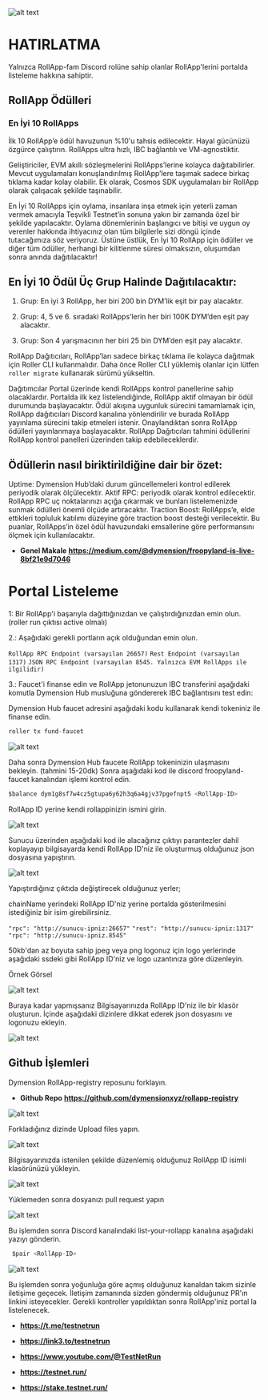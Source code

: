 ![alt text](https://i.hizliresim.com/fy7ssnq.png)


# HATIRLATMA

Yalnızca RollApp-fam Discord rolüne sahip olanlar RollApp'lerini portalda listeleme hakkına sahiptir.

## RollApp Ödülleri

### En İyi 10 RollApps

İlk 10 RollApp’e ödül havuzunun %10'u tahsis edilecektir. Hayal gücünüzü özgürce çalıştırın. RollApps ultra hızlı, IBC bağlantılı ve VM-agnostiktir.

Geliştiriciler, EVM akıllı sözleşmelerini RollApps’lerine kolayca dağıtabilirler. Mevcut uygulamaları konuşlandırılmış RollApp’lere taşımak sadece birkaç tıklama kadar kolay olabilir. Ek olarak, Cosmos SDK uygulamaları bir RollApp olarak çalışacak şekilde taşınabilir.

En İyi 10 RollApps için oylama, insanlara inşa etmek için yeterli zaman vermek amacıyla Teşvikli Testnet’in sonuna yakın bir zamanda özel bir şekilde yapılacaktır. Oylama dönemlerinin başlangıcı ve bitişi ve uygun oy verenler hakkında ihtiyacınız olan tüm bilgilerle sizi döngü içinde tutacağımıza söz veriyoruz. Üstüne üstlük, En İyi 10 RollApp için ödüller ve diğer tüm ödüller, herhangi bir kilitlenme süresi olmaksızın, oluşumdan sonra anında dağıtılacaktır!

## En İyi 10 Ödül Üç Grup Halinde Dağıtılacaktır:

1. Grup: En iyi 3 RollApp, her biri 200 bin DYM’lik eşit bir pay alacaktır.

2. Grup: 4, 5 ve 6. sıradaki RollApps’lerin her biri 100K DYM’den eşit pay alacaktır.

3. Grup: Son 4 yarışmacının her biri 25 bin DYM’den eşit pay alacaktır.


RollApp Dağıtıcıları, RollApp’ları sadece birkaç tıklama ile kolayca dağıtmak için Roller CLI kullanmalıdır. Daha önce Roller CLI yüklemiş olanlar için lütfen `roller migrate` kullanarak sürümü yükseltin.

Dağıtımcılar Portal üzerinde kendi RollApps kontrol panellerine sahip olacaklardır. Portalda ilk kez listelendiğinde, RollApp aktif olmayan bir ödül durumunda başlayacaktır.
Ödül akışına uygunluk sürecini tamamlamak için, RollApp dağıtıcıları Discord kanalına yönlendirilir ve burada RollApp yayınlama sürecini takip etmeleri istenir.
Onaylandıktan sonra RollApp ödülleri yayınlanmaya başlayacaktır. RollApp Dağıtıcıları tahmini ödüllerini RollApp kontrol panelleri üzerinden takip edebileceklerdir.

## Ödüllerin nasıl biriktirildiğine dair bir özet:

Uptime: Dymension Hub’daki durum güncellemeleri kontrol edilerek periyodik olarak ölçülecektir.
Aktif RPC: periyodik olarak kontrol edilecektir. RollApp RPC uç noktalarınızı açığa çıkarmak ve bunları listelemenizde sunmak ödülleri önemli ölçüde artıracaktır.
Traction Boost: RollApps’e, elde ettikleri topluluk katılımı düzeyine göre traction boost desteği verilecektir.
Bu puanlar, RollApps’in özel ödül havuzundaki emsallerine göre performansını ölçmek için kullanılacaktır.

- **Genel Makale** **https://medium.com/@dymension/froopyland-is-live-8bf21e9d7046**


# Portal Listeleme

1: Bir RollApp'i başarıyla dağıttığınızdan ve çalıştırdığınızdan emin olun. (roller run çıktısı active olmalı)

2.: Aşağıdaki gerekli portların açık olduğundan emin olun.


`RollApp RPC Endpoint (varsayılan 26657)`
`Rest Endpoint (varsayılan 1317)`
`JSON RPC Endpoint (varsayılan 8545. Yalnızca EVM RollApps ile ilgilidir)`


3.: Faucet'i finanse edin ve RollApp jetonunuzun IBC transferini aşağıdaki komutla Dymension Hub musluğuna göndererek IBC bağlantısını test edin:

Dymension Hub faucet adresini aşağıdaki kodu kullanarak kendi tokeniniz ile finanse edin. 

```python
roller tx fund-faucet
```

![alt text](https://i.hizliresim.com/f1q6uuu.png)

Daha sonra Dymension Hub faucete RollApp tokeninizin ulaşmasını bekleyin. (tahmini 15-20dk) Sonra aşağıdaki kod ile discord froopyland-faucet kanalından işlemi kontrol edin.

```python
$balance dym1g8sf7w4cz5gtupa6y62h3q6a4gjv37pgefnpt5 <RollApp-ID>
```
RollApp ID yerine kendi rollappinizin ismini girin.

![alt text](https://i.hizliresim.com/jsxytka.png)


Sunucu üzerinden aşağıdaki kod ile alacağınız çıktıyı parantezler dahil koplayayıp bilgisayarda kendi RollApp ID'niz ile oluşturmuş olduğunuz json dosyasına yapıştırın.

![alt text](https://i.hizliresim.com/aovkbkh.png)

Yapıştırdığınız çıktıda değiştirecek olduğunuz yerler;

chainName yerindeki RollApp ID'niz yerine portalda gösterilmesini istediğiniz bir isim girebilirsiniz.


`"rpc": "http://sunucu-ipniz:26657"`
`"rest": "http://sunucu-ipniz:1317"`
`"rpc": "http://sunucu-ipniz.8545"`

50kb'dan az boyuta sahip jpeg veya png logonuz için logo yerlerinde aşağıdaki ssdeki gibi RollApp ID'niz ve logo uzantınıza göre düzenleyin.

Örnek Görsel

![alt text](https://i.hizliresim.com/ewit8ah.png)


Buraya kadar yapmışsanız Bilgisayarınızda RollApp ID'niz ile bir klasör oluşturun. İçinde aşağıdaki dizinlere dikkat ederek json dosyasını ve logonuzu ekleyin.

![alt text](https://i.hizliresim.com/qtqwpk4.png)

## Github İşlemleri

Dymension RollApp-registry reposunu forklayın.

- **Github Repo** **https://github.com/dymensionxyz/rollapp-registry**

![alt text](https://i.hizliresim.com/ftbz1ea.png)

Forkladığınız dizinde Upload files yapın.

![alt text](https://i.hizliresim.com/6ujdikt.png)

Bilgisayarınızda istenilen şekilde düzenlemiş olduğunuz RollApp ID isimli klasörünüzü yükleyin.

![alt text](https://i.hizliresim.com/4j1srgm.png)

Yüklemeden sonra dosyanızı pull request yapın

![alt text](https://i.hizliresim.com/ofoah6h.png)

Bu işlemden sonra Discord kanalındaki list-your-rollapp kanalına aşağıdaki yazıyı gönderin. 

```python
 $pair <RollApp-ID>
 ```

![alt text](https://i.hizliresim.com/5nsnw91.png)

Bu işlemden sonra yoğunluğa göre açmış olduğunuz kanaldan takım sizinle iletişime geçecek. İletişim zamanında sizden göndermiş olduğunuz PR'ın linkini isteyecekler.
Gerekli kontroller yapıldıktan sonra RollApp'iniz portal la listelenecek.


- **https://t.me/testnetrun**

- **https://link3.to/testnetrun**

- **https://www.youtube.com/@TestNetRun**

- **https://testnet.run/**

- **https://stake.testnet.run/**
